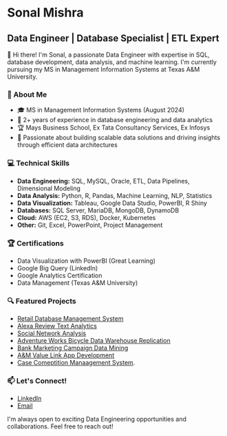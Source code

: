 # Sonal Mishra

## Data Engineer | Database Specialist | ETL Expert

👋 Hi there! I'm Sonal, a passionate Data Engineer with expertise in SQL, database development, data analysis, and machine learning. I'm currently pursuing my MS in Management Information Systems at Texas A&M University.

### 🚀 About Me

- 🎓 MS in Management Information Systems (August 2024)
- 💼 2+ years of experience in database engineering and data analytics
- 🏆 Mays Business School,  Ex Tata Consultancy Services, Ex Infosys
- 🌟 Passionate about building scalable data solutions and driving insights through efficient data architectures

### 💻 Technical Skills

- **Data Engineering:** SQL, MySQL, Oracle, ETL, Data Pipelines, Dimensional Modeling
- **Data Analysis:** Python, R, Pandas, Machine Learning, NLP, Statistics
- **Data Visualization:** Tableau, Google Data Studio, PowerBI, R Shiny
- **Databases:** SQL Server, MariaDB, MongoDB, DynamoDB
- **Cloud:** AWS (EC2, S3, RDS), Docker, Kubernetes
- **Other:** Git, Excel, PowerPoint, Project Management

### 🏆 Certifications

- Data Visualization with PowerBI (Great Learning)
- Google Big Query (LinkedIn)
- Google Analytics Certification
- Data Management (Texas A&M University)

### 🔍 Featured Projects

- [Retail Database Management System](link-to-repo)
- [Alexa Review Text Analytics](link-to-repo)
- [Social Network Analysis](link-to-repo)
- [Adventure Works Bicycle Data Warehouse Replication](link-to-repo)
- [Bank Marketing Campaign Data Mining](link-to-repo)
- [A&M Value Link App Development](link-to-repo)
- [Case Comeptition Manaagement System](link-to-repo).

### 📫 Let's Connect!

- [LinkedIn](https://www.linkedin.com/in/mishrasonal)
- [Email](mailto:sonalmishrapachori@gmail.com)

I'm always open to exciting Data Engineering opportunities and collaborations. Feel free to reach out!
